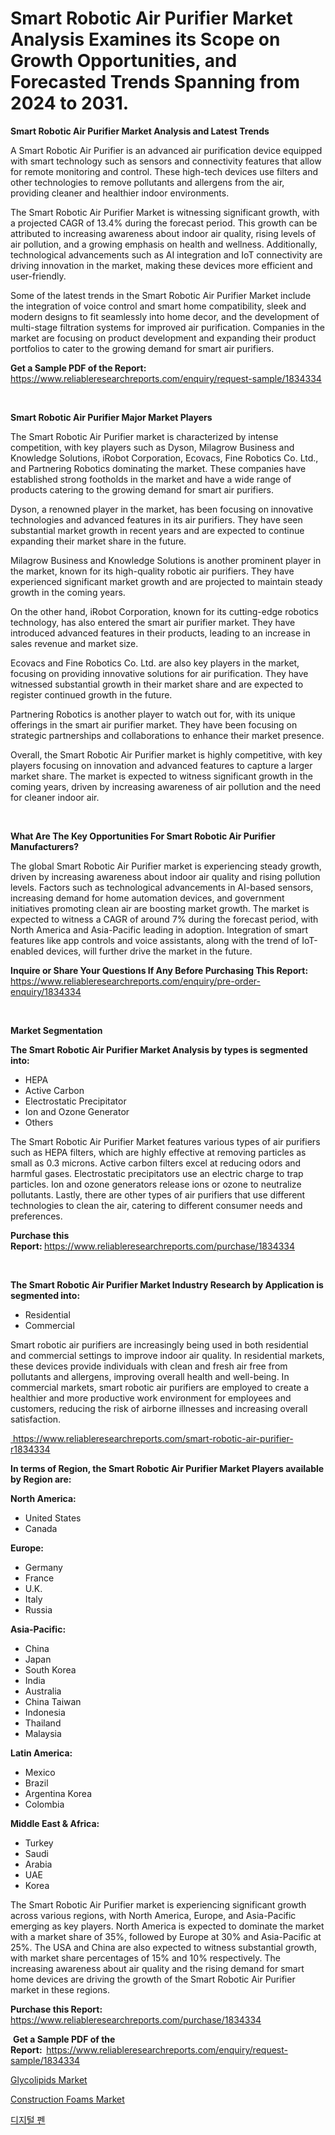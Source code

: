 <p><h1>Smart Robotic Air Purifier Market Analysis Examines its Scope on Growth Opportunities, and Forecasted Trends Spanning from 2024 to 2031.</h1></p><p><strong>Smart Robotic Air Purifier Market Analysis and Latest Trends</strong></p>
<p><p>A Smart Robotic Air Purifier is an advanced air purification device equipped with smart technology such as sensors and connectivity features that allow for remote monitoring and control. These high-tech devices use filters and other technologies to remove pollutants and allergens from the air, providing cleaner and healthier indoor environments.</p><p>The Smart Robotic Air Purifier Market is witnessing significant growth, with a projected CAGR of 13.4% during the forecast period. This growth can be attributed to increasing awareness about indoor air quality, rising levels of air pollution, and a growing emphasis on health and wellness. Additionally, technological advancements such as AI integration and IoT connectivity are driving innovation in the market, making these devices more efficient and user-friendly.</p><p>Some of the latest trends in the Smart Robotic Air Purifier Market include the integration of voice control and smart home compatibility, sleek and modern designs to fit seamlessly into home decor, and the development of multi-stage filtration systems for improved air purification. Companies in the market are focusing on product development and expanding their product portfolios to cater to the growing demand for smart air purifiers.</p></p>
<p><strong>Get a Sample PDF of the Report:&nbsp;</strong> <a href="https://www.reliableresearchreports.com/enquiry/request-sample/1834334">https://www.reliableresearchreports.com/enquiry/request-sample/1834334</a></p>
<p>&nbsp;</p>
<p><strong>Smart Robotic Air Purifier Major Market Players</strong></p>
<p><p>The Smart Robotic Air Purifier market is characterized by intense competition, with key players such as Dyson, Milagrow Business and Knowledge Solutions, iRobot Corporation, Ecovacs, Fine Robotics Co. Ltd., and Partnering Robotics dominating the market. These companies have established strong footholds in the market and have a wide range of products catering to the growing demand for smart air purifiers.</p><p>Dyson, a renowned player in the market, has been focusing on innovative technologies and advanced features in its air purifiers. They have seen substantial market growth in recent years and are expected to continue expanding their market share in the future.</p><p>Milagrow Business and Knowledge Solutions is another prominent player in the market, known for its high-quality robotic air purifiers. They have experienced significant market growth and are projected to maintain steady growth in the coming years.</p><p>On the other hand, iRobot Corporation, known for its cutting-edge robotics technology, has also entered the smart air purifier market. They have introduced advanced features in their products, leading to an increase in sales revenue and market size.</p><p>Ecovacs and Fine Robotics Co. Ltd. are also key players in the market, focusing on providing innovative solutions for air purification. They have witnessed substantial growth in their market share and are expected to register continued growth in the future.</p><p>Partnering Robotics is another player to watch out for, with its unique offerings in the smart air purifier market. They have been focusing on strategic partnerships and collaborations to enhance their market presence.</p><p>Overall, the Smart Robotic Air Purifier market is highly competitive, with key players focusing on innovation and advanced features to capture a larger market share. The market is expected to witness significant growth in the coming years, driven by increasing awareness of air pollution and the need for cleaner indoor air.</p></p>
<p>&nbsp;</p>
<p><strong>What Are The Key Opportunities For Smart Robotic Air Purifier Manufacturers?</strong></p>
<p><p>The global Smart Robotic Air Purifier market is experiencing steady growth, driven by increasing awareness about indoor air quality and rising pollution levels. Factors such as technological advancements in AI-based sensors, increasing demand for home automation devices, and government initiatives promoting clean air are boosting market growth. The market is expected to witness a CAGR of around 7% during the forecast period, with North America and Asia-Pacific leading in adoption. Integration of smart features like app controls and voice assistants, along with the trend of IoT-enabled devices, will further drive the market in the future.</p></p>
<p><strong>Inquire or Share Your Questions If Any Before Purchasing This Report:</strong> <a href="https://www.reliableresearchreports.com/enquiry/pre-order-enquiry/1834334">https://www.reliableresearchreports.com/enquiry/pre-order-enquiry/1834334</a></p>
<p>&nbsp;</p>
<p><strong>Market Segmentation</strong></p>
<p><strong>The Smart Robotic Air Purifier Market Analysis by types is segmented into:</strong></p>
<p><ul><li>HEPA</li><li>Active Carbon</li><li>Electrostatic Precipitator</li><li>Ion and Ozone Generator</li><li>Others</li></ul></p>
<p><p>The Smart Robotic Air Purifier Market features various types of air purifiers such as HEPA filters, which are highly effective at removing particles as small as 0.3 microns. Active carbon filters excel at reducing odors and harmful gases. Electrostatic precipitators use an electric charge to trap particles. Ion and ozone generators release ions or ozone to neutralize pollutants. Lastly, there are other types of air purifiers that use different technologies to clean the air, catering to different consumer needs and preferences.</p></p>
<p><strong>Purchase this Report:&nbsp;</strong><a href="https://www.reliableresearchreports.com/purchase/1834334">https://www.reliableresearchreports.com/purchase/1834334</a></p>
<p>&nbsp;</p>
<p><strong>The Smart Robotic Air Purifier Market Industry Research by Application is segmented into:</strong></p>
<p><ul><li>Residential</li><li>Commercial</li></ul></p>
<p><p>Smart robotic air purifiers are increasingly being used in both residential and commercial settings to improve indoor air quality. In residential markets, these devices provide individuals with clean and fresh air free from pollutants and allergens, improving overall health and well-being. In commercial markets, smart robotic air purifiers are employed to create a healthier and more productive work environment for employees and customers, reducing the risk of airborne illnesses and increasing overall satisfaction.</p></p>
<p><a href="https://www.reliableresearchreports.com/smart-robotic-air-purifier-r1834334">&nbsp;https://www.reliableresearchreports.com/smart-robotic-air-purifier-r1834334</a></p>
<p><strong>In terms of Region, the Smart Robotic Air Purifier Market Players available by Region are:</strong></p>
<p>
    <p> <strong> North America: </strong>
        <ul>
            <li>United States</li>
            <li>Canada</li>
        </ul>
        </p> 
    <p> <strong> Europe: </strong>
        <ul>
            <li>Germany</li>
            <li>France</li>
            <li>U.K.</li>
            <li>Italy</li>
            <li>Russia</li>
        </ul>
        </p> 
    <p> <strong> Asia-Pacific: </strong>
        <ul>
            <li>China</li>
            <li>Japan</li>
            <li>South Korea</li>
            <li>India</li>
            <li>Australia</li>
            <li>China Taiwan</li>
            <li>Indonesia</li>
            <li>Thailand</li>
            <li>Malaysia</li>
        </ul>
        </p> 
    <p> <strong> Latin America: </strong>
        <ul>
            <li>Mexico</li>
            <li>Brazil</li>
            <li>Argentina Korea</li>
            <li>Colombia</li>
        </ul>
        </p> 
    <p> <strong> Middle East & Africa: </strong>
        <ul>
            <li>Turkey</li>
            <li>Saudi</li>
            <li>Arabia</li>
            <li>UAE</li>
            <li>Korea</li>
        </ul>
    </p>
    </p>
<p><p>The Smart Robotic Air Purifier market is experiencing significant growth across various regions, with North America, Europe, and Asia-Pacific emerging as key players. North America is expected to dominate the market with a market share of 35%, followed by Europe at 30% and Asia-Pacific at 25%. The USA and China are also expected to witness substantial growth, with market share percentages of 15% and 10% respectively. The increasing awareness about air quality and the rising demand for smart home devices are driving the growth of the Smart Robotic Air Purifier market in these regions.</p></p>
<p><strong>Purchase this Report: </strong><a href="https://www.reliableresearchreports.com/purchase/1834334">https://www.reliableresearchreports.com/purchase/1834334</a></p>
<p>&nbsp;<strong>Get a Sample PDF of the Report:&nbsp;&nbsp;</strong><a href="https://www.reliableresearchreports.com/enquiry/request-sample/1834334">https://www.reliableresearchreports.com/enquiry/request-sample/1834334</a></p>
<p><strong></strong></p>
<p><p><a href="https://issuu.com/reportprime-2/docs/glycolipids-market-size-2030.pptx">Glycolipids Market</a></p><p><a href="https://flame-sidecar-702.notion.site/Construction-Foams-Market-Analysis-Its-CAGR-Market-Segmentation-and-Global-Industry-Overview-9ea8d5f9e03d465cab8fc2837761eddb">Construction Foams Market</a></p><p><a href="https://github.com/vss5505pa7z1p/Market-Research-Report-List-1/blob/main/823879647068.md">디지털 펜</a></p></p>
